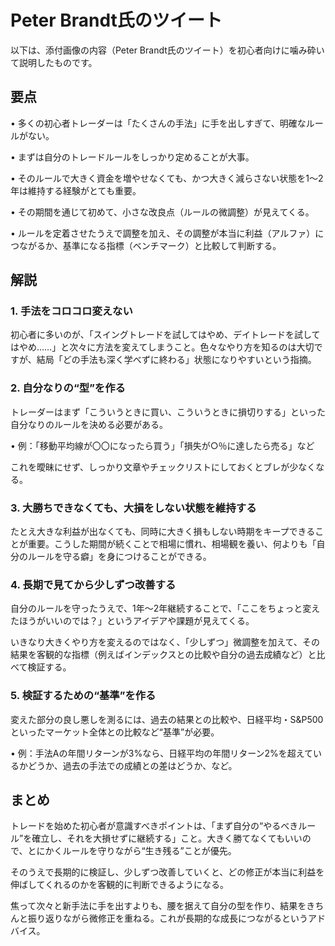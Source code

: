 # Peter Brandt氏のツイート

[](https://x.com/peterlbrandt/status/1897454617061200149?s=61)

以下は、添付画像の内容（Peter Brandt氏のツイート）を初心者向けに噛み砕いて説明したものです。

## 要点

• 多くの初心者トレーダーは「たくさんの手法」に手を出しすぎて、明確なルールがない。

• まずは自分のトレードルールをしっかり定めることが大事。

• そのルールで大きく資金を増やせなくても、かつ大きく減らさない状態を1～2年は維持する経験がとても重要。

• その期間を通じて初めて、小さな改良点（ルールの微調整）が見えてくる。

• ルールを定着させたうえで調整を加え、その調整が本当に利益（アルファ）につながるか、基準になる指標（ベンチマーク）と比較して判断する。

## 解説

### 1\. 手法をコロコロ変えない

初心者に多いのが、「スイングトレードを試してはやめ、デイトレードを試してはやめ……」と次々に方法を変えてしまうこと。色々なやり方を知るのは大切ですが、結局「どの手法も深く学べずに終わる」状態になりやすいという指摘。

### 2\. 自分なりの“型”を作る

トレーダーはまず「こういうときに買い、こういうときに損切りする」といった自分なりのルールを決める必要がある。

• 例：「移動平均線が〇〇になったら買う」「損失が○％に達したら売る」など

これを曖昧にせず、しっかり文章やチェックリストにしておくとブレが少なくなる。

### 3\. 大勝ちできなくても、大損をしない状態を維持する

たとえ大きな利益が出なくても、同時に大きく損もしない時期をキープできることが重要。こうした期間が続くことで相場に慣れ、相場観を養い、何よりも「自分のルールを守る癖」を身につけることができる。

### 4\. 長期で見てから少しずつ改善する

自分のルールを守ったうえで、1年～2年継続することで、「ここをちょっと変えたほうがいいのでは？」というアイデアや課題が見えてくる。

いきなり大きくやり方を変えるのではなく、「少しずつ」微調整を加えて、その結果を客観的な指標（例えばインデックスとの比較や自分の過去成績など）と比べて検証する。

### 5\. 検証するための“基準”を作る

変えた部分の良し悪しを測るには、過去の結果との比較や、日経平均・S\&P500といったマーケット全体との比較など“基準”が必要。

• 例：手法Aの年間リターンが3%なら、日経平均の年間リターン2%を超えているかどうか、過去の手法での成績との差はどうか、など。

## まとめ

トレードを始めた初心者が意識すべきポイントは、「まず自分の“やるべきルール”を確立し、それを大損せずに継続する」こと。大きく勝てなくてもいいので、とにかくルールを守りながら“生き残る”ことが優先。

そのうえで長期的に検証し、少しずつ改善していくと、どの修正が本当に利益を伸ばしてくれるのかを客観的に判断できるようになる。

焦って次々と新手法に手を出すよりも、腰を据えて自分の型を作り、結果をきちんと振り返りながら微修正を重ねる。これが長期的な成長につながるというアドバイス。
